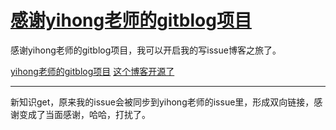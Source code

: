 # [感谢yihong老师的gitblog项目](https://github.com/hadleysu/gitblog/issues/2)

感谢yihong老师的gitblog项目，我可以开启我的写issue博客之旅了。

[yihong老师的gitblog项目](https://github.com/yihong0618/gitblog)
[这个博客开源了](https://github.com/yihong0618/gitblog/issues/177)

---

新知识get，原来我的issue会被同步到yihong老师的issue里，形成双向链接，感谢变成了当面感谢，哈哈，打扰了。